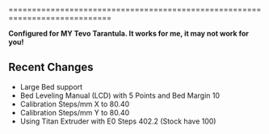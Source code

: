 ============================================================================

__Configured for MY Tevo Tarantula. It works for me, it may not work for you!__



## Recent Changes
- Large Bed support
- Bed Leveling Manual (LCD) with 5 Points and Bed Margin 10
- Calibration Steps/mm X to 80.40
- Calibration Steps/mm Y to 80.40
- Using Titan Extruder with E0 Steps 402.2 (Stock have 100)
#